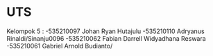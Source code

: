 # UTS

Kelompok 5 :
-535210097 Johan Ryan Hutajulu
-535210110 Adryanus Rinaldi/Sinanju0096
-535210062 Fabian Darrell Widyadhana Reswara
-535210061 Gabriel Arnold Budianto/
